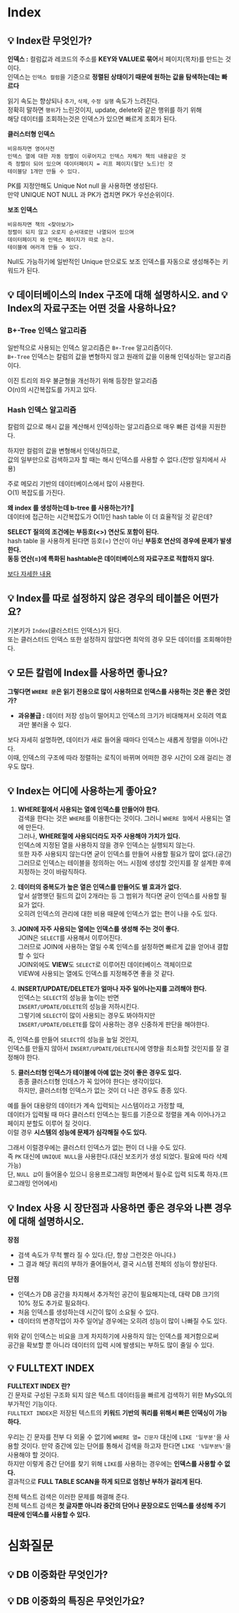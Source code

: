 # Index  
## 💡 Index란 무엇인가?   
**인덱스 :** 컬럼값과 레코드의 주소를 **KEY와 VALUE로 묶어**서 페이지(목차)를 만드는 것이다.         
인덱스는 `인덱스 컬럼`을 기준으로 **정렬된 상태이기 때문에 원하는 값을 탐색하는데는 빠르다**    
                
읽기 속도는 향상되나 `추가`, `삭제`, `수정 실행` 속도가 느려진다.     
정확히 말하면 `행위`가 느린것이지, update, delete와 같은 행위를 하기 위해      
해당 데이터를 조회하는것은 인덱스가 있으면 빠르게 조회가 된다.       
  
**클러스터형 인덱스**  
```
비유하자면 영어사전
인덱스 열에 대한 자동 정렬이 이루어지고 인덱스 자체가 책의 내용같은 것  
즉 정렬이 되어 있으며 데이터페이지 = 리프 페이지(말단 노드)인 것
테이블당 1개만 만들 수 있다.
```
PK를 지정안해도 Unique Not null 을 사용하면 생성된다.         
만약 UNIQUE NOT NULL 과 PK가 겹치면 PK가 우선순위이다.       
  
**보조 인덱스**
```
비유하자면 책의 <찾아보기>
정렬이 되지 않고 오로지 순서대로만 나열되어 있으며 
데이터페이지 와 인덱스 페이지가 따로 논다.
테이블에 여러개 만들 수 있다.
```
Null도 가능하기에 일반적인 Unique 만으로도 보조 인덱스를 자동으로 생성해주는 키워드가 된다.   
    
## 💡 데이터베이스의 Index 구조에 대해 설명하시오. and 💡 Index의 자료구조는 어떤 것을 사용하나요?
### B+-Tree 인덱스 알고리즘   
일반적으로 사용되는 인덱스 알고리즘은 `B+-Tree` 알고리즘이다.    
`B+-Tree` 인덱스는 칼럼의 값을 변형하지 않고 원래의 값을 이용해 인덱싱하는 알고리즘이다.   
       
이진 트리의 좌우 불균형을 개선하기 위해 등장한 알고리즘  
O(n)의 시간복잡도를 가지고 있다.  
      
### Hash 인덱스 알고리즘  
칼럼의 값으로 해시 값을 계산해서 인덱싱하는 알고리즘으로 매우 빠른 검색을 지원한다.  
   
하지만 컬럼의 값을 변형해서 인덱싱하므로,  
값의 일부만으로 검색하고자 할 때는 해시 인덱스를 사용할 수 없다.(전방 일치에서 사용)  
  
주로 메모리 기반의 데이터베이스에서 많이 사용한다.   
O(1) 복잡도를 가진다.  

    
**왜 index 를 생성하는데 b-tree 를 사용하는가?🤔**   
데이터에 접근하는 시간복잡도가 O(1)인 hash table 이 더 효율적일 것 같은데?      
    
**SELECT 질의의 조건에는 부등호(<>) 연산도 포함이 된다.**    
hash table 을 사용하게 된다면 등호(=) 연산이 아닌 **부등호 연산의 경우에 문제가 발생한다.**   
**동등 연산(=)에 특화된 hashtable은 데이터베이스의 자료구조로 적합하지 않다.**      
     
[보다 자세한 내용](https://helloinyong.tistory.com/296)       
    
## 💡 Index를 따로 설정하지 않은 경우의 테이블은 어떤가요?    
기본키가 `Index`(클러스터드 인덱스)가 된다.   
또는 클러스터드 인덱스 또한 설정하지 않았다면 최악의 경우 모든 데이터를 조회해야한다.  
    
## 💡 모든 칼럼에 Index를 사용하면 좋나요?
        
**그렇다면 `WHERE 문`은 읽기 전용으로 많이 사용하므로 인덱스를 사용하는 것은 좋은 것인가?**             
* **과유불급 :** 데이터 저장 성능이 떨어지고 인덱스의 크기가 비대해져서 오히려 역효과만 불러올 수 있다.     
        
보다 자세히 설명하면, 데이터가 새로 들어올 때마다 인덱스는 새롭게 정렬을 이어나간다.            
이때, 인덱스의 구조에 따라 정렬하는 로직이 바뀌며 어떠한 경우 시간이 오래 걸리는 경우도 많다.       
     
## 💡 Index는 어디에 사용하는게 좋아요?
1. **WHERE절에서 사용되는 열에 인덱스를 만들어야 한다.**   
검색을 한다는 것은 `WHERE`를 이용한다는 것이다. 그러니 `WHERE 절`에서 사용되는 열에 만든다.    
그러나, **WHERE절에 사용되더라도 자주 사용해야 가치가 있다.**        
인덱스에 지정된 열을 사용하지 않을 경우 인덱스는 실행되지 않는다.      
또한 자주 사용되지 않는다면 굳이 인덱스를 만들어 사용할 필요가 많이 없다.(공간)    
그러므로 인덱스는 테이블을 정의하는 어느 시점에 생성할 것인지를 잘 설계한 후에 지정하는 것이 바람직하다.    

2. **데이터의 중복도가 높은 열은 인덱스를 만들어도 별 효과가 없다.**     
앞서 설명햇던 필드의 값이 2개라는 등 그 범위가 적다면 굳이 인덱스를 사용할 필요가 없다.        
오히려 인덱스의 관리에 대한 비용 때문에 인덱스가 없는 편이 나을 수도 있다.     

3. **JOIN에 자주 사용되는 열에는 인덱스를 생성해 주는 것이 좋다.**    
JOIN은 ```SELECT```를 사용해서 이루어진다.    
그러므로 JOIN에 사용하는 열일 수록 인덱스를 설정하면 빠르게 값을 얻어내 결합할 수 있다           
JOIN외에도 **VIEW**도 ```SELECT```로 이루어진 데이터베이스 객체이므로      
VIEW에 사용되는 열에도 인덱스를 지정해주면 좋을 것 같다.      
    
4. **INSERT/UPDATE/DELETE가 얼마나 자주 일어나는지를 고려해야 한다.**    
인덱스는 ```SELECT```의 성능을 높이는 반면    
```INSERT/UPDATE/DELETE```의 성능을 저하시킨다.       
그렇기에 ```SELECT```이 많이 사용되는 경우도 봐야하지만    
```INSERT/UPDATE/DELETE```를 많이 사용하는 경우 신중하게 판단을 해야한다.   
         
즉, 인덱스를 만들어 `SELECT`의 성능을 높일 것인지,    
인덱스를 만들지 않아서 `INSERT/UPDATE/DELETE`시에 영향을 최소화할 것인지를 잘 결정해야 한다.    
  
5. **클러스터형 인덱스가 테이블에 아예 없는 것이 좋은 경우도 있다.**     
종종 클러스터형 인데스가 꼭 있어야 한다는 생각이있다.      
하지만, 클러스터형 인덱스가 없는 것이 더 나은 경우도 종종 있다.      
       
예를 들어 대용량의 데이터가 계속 입력되는 시스템이라고 가정할 때,      
데이터가 입력될 때 마다 클러스터 인덱스는 필드를 기준으로 정렬을 계속 이어나가고      
페이지 분할도 이루어 질 것이다.       
이럴 경우 **시스템의 성능에 문제가 심각해질 수도 있다.**        
     
그래서 이럴경우에는 클러스터 인덱스가 없는 편이 더 나을 수도 있다.    
즉 ```PK``` 대신에 ```UNIQUE NULL```을 사용한다.(대신 보조키가 생성 되었다. 필요에 따라 삭제 가능)   
단, ```NULL 값```이 들어올수 있으니 응용프로그래밍 화면에서 필수로 입력 되도록 하자.(프로그래밍 언어에서)    
    
## 💡 Index 사용 시 장단점과 사용하면 좋은 경우와 나쁜 경우에 대해 설명하시오.
   
**장점**
* 검색 속도가 무척 빨라 질 수 있다.(단, 항상 그런것은 아니다.)
* 그 결과 해당 쿼리의 부하가 줄어들어서, 결국 시스템 전체의 성능이 향상된다.

**단점**
* 인덱스가 DB 공간을 차지해서 추가적인 공간이 필요해지는데, 대략 DB 크기의 10% 정도 추가로 필요하다.
* 처음 인덱스를 생성하는데 시간이 많이 소요될 수 있다.
* 데이터의 변경작업이 자주 일어날 경우에는 오히려 성능이 많이 나빠질 수도 있다.
  
위와 같이 인덱스는 비요을 크게 차지하기에 사용하지 않는 인덱스를 제거함으로써  
공간을 확보할 뿐 아니라 데이터의 입력 시에 발생되는 부하도 많이 줄일 수 있다.

## 💡 FULLTEXT INDEX
**FULLTEXT INDEX 란?**    
긴 문자로 구성된 구조화 되지 않은 텍스트 데이터등을 빠르게 검색하기 위한 MySQL의 부가적인 기능이다.       
`FULLTEXT INDEX`은 저장된 텍스트의 **키워드 기반의 쿼리를 위해서 빠른 인덱싱이 가능하다.**     
      
우리는 긴 문자를 전부 다 외울 수 없기에 `WHERE 열= 긴문자` 대신에 `LIKE '일부분'`을 사용할 것이다.
만약 중간에 있는 단어를 통해서 검색을 하고자 한다면 `LIKE '%일부분%'`을 사용해야 할 것이다.  
하지만 이렇게 중간 단어를 찾기 위해 `LIKE`를 사용하는 경우에는 **인덱스를 사용할 수 없다.**    
결과적으로 **FULL TABLE SCAN을 하게 되므로 엄청난 부하가 걸리게 된다.**   
      
전체 텍스트 검색은 이러한 문제를 해결해 준다.     
전체 텍스트 검색은 **첫 글자뿐 아니라 중간의 단어나 문장으로도 인덱스를 생성해 주기 때문에 인덱스를 사용할 수 있다.**     
    
# 심화질문
## 💡 DB 이중화란 무엇인가?
## 💡 DB 이중화의 특징은 무엇인가요?
